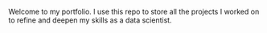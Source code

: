 Welcome to my portfolio. I use this repo to store all the projects I worked on to refine and deepen my skills as a data scientist.
